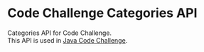 # Code Challenge Categories API
Categories API for Code Challenge.  
This API is used in [Java Code Challenge](https://github.com/concretesolutions/java-recruiting-hsa).
